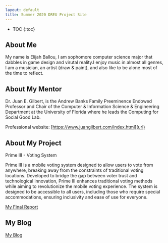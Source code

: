 ```yaml
---
layout: default
title: Summer 2020 DREU Project Site
---
```


* TOC
{:toc}

## About Me

My name is Elijah Ballou, I am sophomore computer science major that dabbles in 
game design and virutal reality.I enjoy music in almost all genres, I am a musician,
an artist (draw & paint), and also like to be alone most of the time to reflect.

## About My Mentor

Dr. Juan E. Gilbert, is the Andrew Banks Family Preeminence Endowed Professor and Chair of 
the Computer & Information Science & Engineering Department at the University of Florida 
where he leads the Computing for Social Good Lab.

Professional website: [https://www.juangilbert.com/index.html](url)

## About My Project
Prime III - Voting System

Prime III is a mobile voting system designed to allow users to vote from anywhere, breaking away from the constraints of traditional voting locations. Developed to bridge the gap between voter trust and technological innovation, Prime III enhances traditional voting methods while aiming to revolutionize the mobile voting experience. The system is designed to be accessible to all users, including those who require special accommodations, ensuring inclusivity and ease of use for everyone.


[My Final Report](files/finalReport.md)

## My Blog

[My Blog](blog.html)
